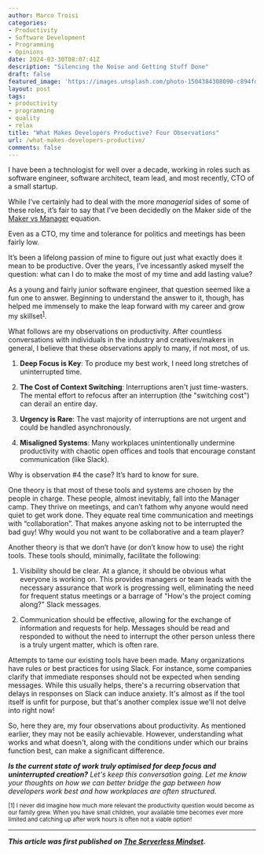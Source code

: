 ```yaml
---
author: Marco Troisi
categories:
- Productivity
- Software Development
- Programming
- Opinions
date: 2024-03-30T08:07:41Z
description: "Silencing the Noise and Getting Stuff Done"
draft: false
featured_image: 'https://images.unsplash.com/photo-1504384308090-c894fdcc538d?crop=entropy&cs=tinysrgb&fit=max&fm=jpg&ixid=M3wzMDAzMzh8MHwxfHNlYXJjaHw0fHxvcGVuJTIwb2ZmaWNlfGVufDB8fHx8MTcxMDIzODE4OHww&ixlib=rb-4.0.3&q=80&w=1080'
layout: post
tags:
- productivity
- programming
- quality
- relax
title: "What Makes Developers Productive? Four Observations"
url: /what-makes-developers-productive/
comments: false
---
```


I have been a technologist for well over a decade, working in roles such as software engineer, software architect, team lead, and most recently, CTO of a small startup.

While I’ve certainly had to deal with the more *managerial* sides of some of these roles, it’s fair to say that I’ve been decidedly on the Maker side of the [Maker vs Manager](https://paulgraham.com/makersschedule.html) equation.

Even as a CTO, my time and tolerance for politics and meetings has been fairly low.

It’s been a lifelong passion of mine to figure out just what exactly does it mean to be productive. Over the years, I’ve incessantly asked myself the question: what can I do to make the most of my time and add lasting value?

As a young and fairly junior software engineer, that question seemed like a fun one to answer. Beginning to understand the answer to it, though, has helped me immensely to make the leap forward with my career and grow my skillset<sup>[1](#footnote1)</sup>.

What follows are my observations on productivity. After countless conversations with individuals in the industry and creatives/makers in general, I believe that these observations apply to many, if not most, of us.

1. **Deep Focus is Key**: To produce my best work, I need long stretches of uninterrupted time.

2. **The Cost of Context Switching**: Interruptions aren't just time-wasters. The mental effort to refocus after an interruption (the "switching cost") can derail an entire day.

3. **Urgency is Rare**: The vast majority of interruptions are not urgent and could be handled asynchronously.

4. **Misaligned Systems**: Many workplaces unintentionally undermine productivity with chaotic open offices and tools that encourage constant communication (like Slack).

Why is observation #4 the case? It’s hard to know for sure.

One theory is that most of these tools and systems are chosen by the people in charge. These people, almost inevitably, fall into the Manager camp. They thrive on meetings, and can’t fathom why anyone would need quiet to get work done. They equate real time communication and meetings with “collaboration”. That makes anyone asking not to be interrupted the bad guy! Why would you not want to be collaborative and a team player?

Another theory is that we don’t have (or don’t know how to use) the right tools. These tools should, minimally, facilitate the following:

1. Visibility should be clear. At a glance, it should be obvious what everyone is working on. This provides managers or team leads with the necessary assurance that work is progressing well, eliminating the need for frequent status meetings or a barrage of "How's the project coming along?" Slack messages.

2. Communication should be effective, allowing for the exchange of information and requests for help. Messages should be read and responded to without the need to interrupt the other person unless there is a truly urgent matter, which is often rare.

Attempts to tame our existing tools have been made. Many organizations have rules or best practices for using Slack. For instance, some companies clarify that immediate responses should not be expected when sending messages. While this usually helps, there's a recurring observation that delays in responses on Slack can induce anxiety. It's almost as if the tool itself is unfit for purpose, but that's another complex issue we'll not delve into right now!

So, here they are, my four observations about productivity. As mentioned earlier, they may not be easily achievable. However, understanding what works and what doesn't, along with the conditions under which our brains function best, can make a significant difference.

_**Is the current state of work truly optimised for deep focus and uninterrupted creation?** Let's keep this conversation going. Let me know your thoughts on how we can better bridge the gap between how developers work best and how workplaces are often structured._

<small><a name="myfootnote1">[1]</a> I never did imagine how much more relevant the productivity question would become as our family grew. When you have small children, your available time becomes ever more limited and catching up after work hours is often not a viable option!</small>


*** 

***This article was first published on [The Serverless Mindset](https://www.theserverlessmindset.com/p/what-makes-developers-productive).***
